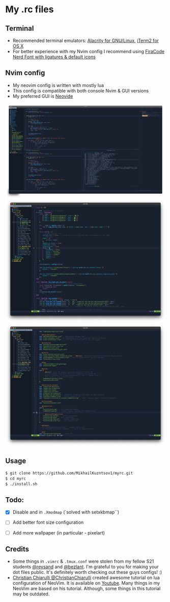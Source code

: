 # My .rc files

## Terminal

- Recommended terminal emulators: [Alacrity for GNU/Linux](https://github.com/alacritty/alacritty), [iTerm2 for OS X](https://github.com/gnachman/iTerm2)
- For better experience with my Nvim config I recommend using [FiraCode Nerd Font with ligatures & default icons](https://github.com/ryanoasis/nerd-fonts)

## Nvim config

- My neovim config is written with mostly lua
- This config is compatible with both console Nvim & GUI versions
- My preferred GUI is [Neovide](https://github.com/neovide/neovide)

![C workflow](./assets/nvim_c.png)
![Lua workflow](./assets/nvim_lua_2.png)
![Lua plugins](./assets/nvim_lua_plugins.png)

## Usage

```bash
$ git clone https://github.com/MikhailKuzntsov1/myrc.git
$ cd myrc
$ ./install.sh
```

## Todo:

- [X] Disable <S-Caps> and <C-Caps> in `.Xmodmap` (`solved with setxkbmap``)
- [ ] Add better font size configuration
- [ ] Add more wallpaper (in particular - pixelart)


## Credits

- Some things in `.vimrc` & `.tmux.conf` were stolen from my fellow S21 students
  [@reysand](https://github.com/reysand/dotfiles) and [@bezlant](https://github.com/bezlant).
  I'm grateful to you for making your dot files public.
  It's definitely worth checking out these guys configs! :)
- [Christian Chiarulli @ChristianChiarulli](https://github.com/ChristianChiarulli) created awesome
  tutorial on lua configuration of NeoVim. It is available on [Youtube](https://www.youtube.com/watch?v=ctH-a-1eUME&t=9s&ab_channel=chris%40machine). Many things in my NeoVim
  are based on his tutorial. Although, some things in this tutorial may be outdated.
